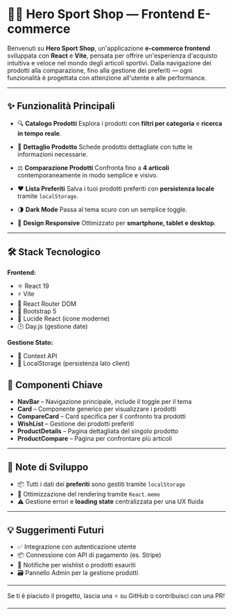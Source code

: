 # 🏋️‍♂️ Hero Sport Shop — Frontend E-commerce

Benvenuti su **Hero Sport Shop**, un'applicazione **e-commerce frontend** sviluppata con **React** e **Vite**, pensata per offrire un'esperienza d'acquisto intuitiva e veloce nel mondo degli articoli sportivi. Dalla navigazione dei prodotti alla comparazione, fino alla gestione dei preferiti — ogni funzionalità è progettata con attenzione all'utente e alle performance.

---

## ✨ Funzionalità Principali

* 🔍 **Catalogo Prodotti**
  Esplora i prodotti con **filtri per categoria** e **ricerca in tempo reale**.

* 📄 **Dettaglio Prodotto**
  Schede prodotto dettagliate con tutte le informazioni necessarie.

* ⚖️ **Comparazione Prodotti**
  Confronta fino a **4 articoli** contemporaneamente in modo semplice e visivo.

* ❤️ **Lista Preferiti**
  Salva i tuoi prodotti preferiti con **persistenza locale** tramite `localStorage`.

* 🌗 **Dark Mode**
  Passa al tema scuro con un semplice toggle.

* 📱 **Design Responsive**
  Ottimizzato per **smartphone, tablet e desktop**.

---

## 🛠️ Stack Tecnologico

**Frontend:**

* ⚛️ React 19
* ⚡ Vite
* 🧭 React Router DOM
* 🎨 Bootstrap 5
* 🌙 Lucide React (icone moderne)
* 🕒 Day.js (gestione date)

**Gestione Stato:**

* 🧠 Context API
* 💾 LocalStorage (persistenza lato client)

## 🧩 Componenti Chiave

* **NavBar** – Navigazione principale, include il toggle per il tema
* **Card** – Componente generico per visualizzare i prodotti
* **CompareCard** – Card specifica per il confronto tra prodotti
* **WishList** – Gestione dei prodotti preferiti
* **ProductDetails** – Pagina dettagliata del singolo prodotto
* **ProductCompare** – Pagina per confrontare più articoli

---

## 📝 Note di Sviluppo

* 📦 Tutti i dati dei **preferiti** sono gestiti tramite `localStorage`
* 🚀 Ottimizzazione del rendering tramite `React.memo`
* ⚠️ Gestione errori e **loading state** centralizzata per una UX fluida

---

## 💡 Suggerimenti Futuri

* ✅ Integrazione con autenticazione utente
* 📦 Connessione con API di pagamento (es. Stripe)
* 🔔 Notifiche per wishlist o prodotti esauriti
* 🗃️ Pannello Admin per la gestione prodotti

---

Se ti è piaciuto il progetto, lascia una ⭐ su GitHub o contribuisci con una PR!

---